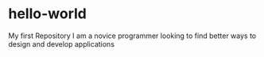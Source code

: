 # hello-world
My first Repository
I am a novice programmer looking to find better ways to design and develop applications 
